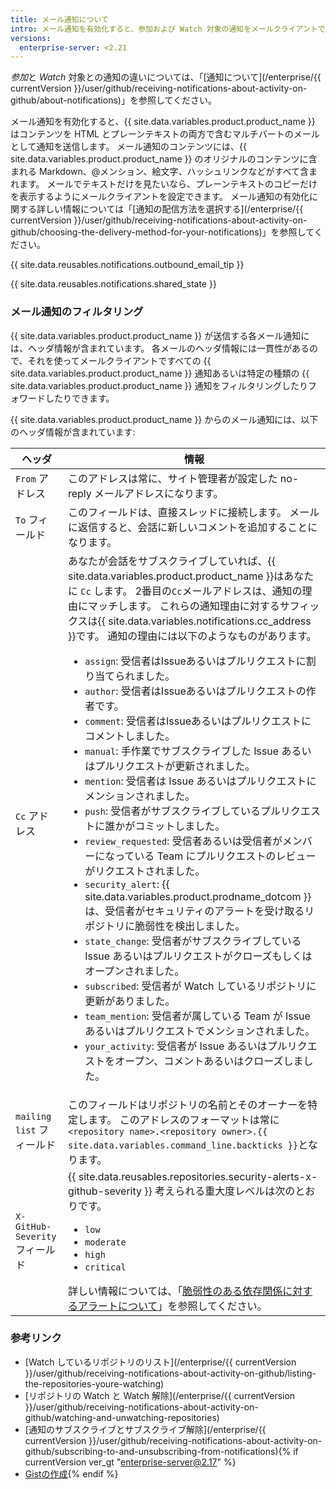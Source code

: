 ```yaml
---
title: メール通知について
intro: メール通知を有効化すると、参加および Watch 対象の通知をメールクライアントで受け取るようになり、メールヘッダ情報でそれらをフィルタリングできます。
versions:
  enterprise-server: <2.21
---
```


*参加*と *Watch* 対象との通知の違いについては、「[通知について](/enterprise/{{ currentVersion }}/user/github/receiving-notifications-about-activity-on-github/about-notifications)」を参照してください。

メール通知を有効化すると、{{ site.data.variables.product.product_name }} はコンテンツを HTML とプレーンテキストの両方で含むマルチパートのメールとして通知を送信します。 メール通知のコンテンツには、{{ site.data.variables.product.product_name }} のオリジナルのコンテンツに含まれる Markdown、@メンション、絵文字、ハッシュリンクなどがすべて含まれます。 メールでテキストだけを見たいなら、プレーンテキストのコピーだけを表示するようにメールクライアントを設定できます。 メール通知の有効化に関する詳しい情報については「[通知の配信方法を選択する](/enterprise/{{ currentVersion }}/user/github/receiving-notifications-about-activity-on-github/choosing-the-delivery-method-for-your-notifications)」を参照してください。

{{ site.data.reusables.notifications.outbound_email_tip }}

{{ site.data.reusables.notifications.shared_state }}

### メール通知のフィルタリング

{{ site.data.variables.product.product_name }} が送信する各メール通知には、ヘッダ情報が含まれています。 各メールのヘッダ情報には一貫性があるので、それを使ってメールクライアントですべての {{ site.data.variables.product.product_name }} 通知あるいは特定の種類の {{ site.data.variables.product.product_name }} 通知をフィルタリングしたりフォワードしたりできます。

{{ site.data.variables.product.product_name }} からのメール通知には、以下のヘッダ情報が含まれています:

| ヘッダ                                   | 情報                                                                                                                                                                                                                                                                     |
| ------------------------------------- | ---------------------------------------------------------------------------------------------------------------------------------------------------------------------------------------------------------------------------------------------------------------------- |
| `From` アドレス                           | このアドレスは常に、サイト管理者が設定した no-reply メールアドレスになります。                                                                                                                                                                                                                           |
| `To` フィールド                            | このフィールドは、直接スレッドに接続します。 メールに返信すると、会話に新しいコメントを追加することになります。                                                                                                                                                                                                               |
| `Cc` アドレス                             | あなたが会話をサブスクライブしていれば、{{ site.data.variables.product.product_name }}はあなたに `Cc` します。 2番目の`Cc`メールアドレスは、通知の理由にマッチします。 これらの通知理由に対するサフィックスは{{ site.data.variables.notifications.cc_address }}です。 通知の理由には以下のようなものがあります。 <ul><li>`assign`: 受信者はIssueあるいはプルリクエストに割り当てられました。</li><li>`author`: 受信者はIssueあるいはプルリクエストの作者です。</li><li>`comment`: 受信者はIssueあるいはプルリクエストにコメントしました。</li><li>`manual`: 手作業でサブスクライブした Issue あるいはプルリクエストが更新されました。</li><li>`mention`: 受信者は Issue あるいはプルリクエストにメンションされました。</li><li>`push`: 受信者がサブスクライブしているプルリクエストに誰かがコミットしました。</li><li>`review_requested`: 受信者あるいは受信者がメンバーになっている Team にプルリクエストのレビューがリクエストされました。</li><li>`security_alert`: {{ site.data.variables.product.prodname_dotcom }} は、受信者がセキュリティのアラートを受け取るリポジトリに脆弱性を検出しました。</li><li>`state_change`: 受信者がサブスクライブしている Issue あるいはプルリクエストがクローズもしくはオープンされました。</li><li>`subscribed`: 受信者が Watch しているリポジトリに更新がありました。</li><li>`team_mention`: 受信者が属している Team が Issue あるいはプルリクエストでメンションされました。</li><li>`your_activity`: 受信者が Issue あるいはプルリクエストをオープン、コメントあるいはクローズしました。</li></ul>                               |
| `mailing list` フィールド                  | このフィールドはリポジトリの名前とそのオーナーを特定します。 このアドレスのフォーマットは常に`<repository name>.<repository owner>.{{ site.data.variables.command_line.backticks }}`となります。                                                                                                               |{% if currentVersion ver_gt "enterprise-server@2.19" % %}
| `X-GitHub-Severity`フィールド              | {{ site.data.reusables.repositories.security-alerts-x-github-severity }} 考えられる重大度レベルは次のとおりです。<ul><li>`low`</li><li>`moderate`</li><li>`high`</li><li>`critical`</li></ul>詳しい情報については、「[脆弱性のある依存関係に対するアラートについて](/github/managing-security-vulnerabilities/about-alerts-for-vulnerable-dependencies)」を参照してください。 |{% endif %}

### 参考リンク

- [Watch しているリポジトリのリスト](/enterprise/{{ currentVersion }}/user/github/receiving-notifications-about-activity-on-github/listing-the-repositories-youre-watching)
- [リポジトリの Watch と Watch 解除](/enterprise/{{ currentVersion }}/user/github/receiving-notifications-about-activity-on-github/watching-and-unwatching-repositories)
- [通知のサブスクライブとサブスクライブ解除](/enterprise/{{ currentVersion }}/user/github/receiving-notifications-about-activity-on-github/subscribing-to-and-unsubscribing-from-notifications){% if currentVersion ver_gt "enterprise-server@2.17" %}
- [Gistの作成](/articles/creating-gists){% endif %}
